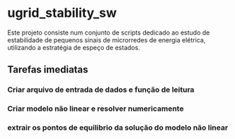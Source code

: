 # ugrid_stability_sw
Este projeto consiste num conjunto de scripts dedicado ao estudo de estabilidade de pequenos sinais de microrredes de energia elétrica, utilizando a estratégia de espeço de estados.

## Tarefas imediatas

### Criar arquivo de entrada de dados e função de leitura

### Criar modelo não linear e resolver numericamente

### extrair os pontos de equilibrio da solução do modelo não linear